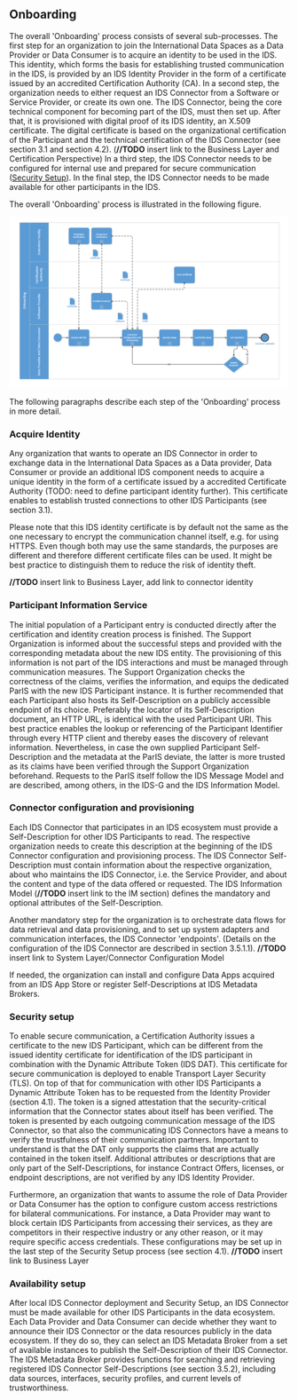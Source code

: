 ## Onboarding

The overall 'Onboarding' process consists of several sub-processes. The first step for an organization to join the International Data Spaces as a Data Provider or Data Consumer is to acquire an identity to be used in the IDS.  <!-- old: This identity, which forms the basis for establishing trusted communication in the IDS, is provided by the Certification Body and an Evaluation Facility in the form of a certificate issued by an Identity Provider. -->
This identity, which forms the basis for establishing trusted communication in the IDS, is provided by an IDS Identity Provider in the form of a certificate issued by an accredited Certification Authority (CA).
In a second step, the organization needs to either request an IDS Connector from a Software or Service Provider, or create its own one. The IDS Connector, being the core technical component for becoming part of the IDS, must then set up. After that, it is provisioned with digital proof of its IDS identity, an X.509 certificate. The digital certificate is based on the organizational certification of the Participant and the technical certification of the IDS Connector (see section 3.1 and section 4.2). (**//TODO** insert link to the Business Layer and Certification Perspective) In a third step, the IDS Connector needs to be configured for internal use and prepared for secure communication ([Security Setup](#security-setup)). In the final step, the IDS Connector needs to be made available for other participants in the IDS.

The overall 'Onboarding' process is illustrated in the following figure.

![Onboarding process](../../media/image22.png)

The following paragraphs describe each step of the 'Onboarding' process in more detail.

### Acquire Identity

Any organization that wants to operate an IDS Connector in order to exchange data in the International Data Spaces as a Data provider, Data Consumer or provide an additional IDS component needs to acquire a unique identity in the form of a certificate issued by a accredited Certificate Authority (TODO: need to define participant identity further). This certificate enables to establish trusted connections to other IDS Participants (see section 3.1).

Please note that this IDS identity certificate is by default not the same as the one necessary to encrypt the communication channel itself, e.g. for using HTTPS. Even though both may use the same standards, the purposes are different and therefore different certificate files can be used. It might be best practice to distinguish them to reduce the risk of identity theft.

**//TODO** insert link to  Business Layer, add link to connector identity

<!-- // Any organization that wants to operate an IDS Connector in order to exchange data in the International Data Spaces as a Data provider or Data Consumer needs to acquire a unique identity in the form of a digital certificate. This certificate enables them to establish secure and trusted connections to other IDS participants (see section 3.1). -->


### Participant Information Service

The initial population of a Participant entry is conducted directly after the certification and identity creation process is finished. The Support Organization is informed about the successful steps and provided with the corresponding metadata about the new IDS entity. The provisioning of this information is not part of the IDS interactions and must be managed through communication measures. The Support Organization checks the correctness of the claims, verifies the information, and equips the dedicated ParIS with the new IDS Participant instance. It is further recommended that each Participant also hosts its Self-Description on a publicly accessible endpoint of its choice. Preferably the locator of its Self-Description document, an HTTP URL, is identical with the used Participant URI. This best practice enables the lookup or referencing of the Participant Identifier through every HTTP client and thereby eases the discovery of relevant information. Nevertheless, in case the own supplied Participant Self-Description and the metadata at the ParIS deviate, the latter is more trusted as its claims have been verified through the Support Organization beforehand. Requests to the ParIS itself follow the IDS Message Model and are described, among others, in the IDS-G and the IDS Information Model.

### Connector configuration and provisioning

Each IDS Connector that participates in an IDS ecosystem must provide a Self-Description for other IDS Participants to read. The respective organization needs to create this description at the beginning of the IDS Connector configuration and provisioning process. The IDS Connector Self-Description must contain information about the respective organization, about who maintains the IDS Connector, i.e. the Service Provider, and about the content and type of the data offered or requested. The IDS Information Model (**//TODO** insert link to the IM section) defines the mandatory and optional attributes of the Self-Description.

Another mandatory step for the organization is to orchestrate data flows for data retrieval and data provisioning, and to set up system adapters and communication interfaces, the IDS Connector 'endpoints'. (Details on the configuration of the IDS Connector are described in section 3.5.1.1). **//TODO** insert link to  System Layer/Connector Configuration Model

If needed, the organization can install and configure Data Apps acquired from an IDS App Store or register Self-Descriptions at IDS Metadata Brokers.

### Security setup

To enable secure communication, a Certification Authority issues a certificate to the new IDS Participant, which can be different from the issued identity certificate for identification of the IDS participant in combination with the Dynamic Attribute Token (IDS DAT). This certificate for secure communication is deployed to enable Transport Layer Security (TLS). On top of that for communication with other IDS Participants a Dynamic Attribute Token has to be requested from the Identity Provider (section 4.1). The token is a signed attestation that the security-critical information that the Connector states about itself has been verified. The token is presented by each outgoing communication message of the IDS Connector, so that also the communicating IDS Connectors have a means to verify the trustfulness of their communication partners. Important to understand is that the DAT only supports the claims that are actually contained in the token itself. Additional attributes or descriptions that are only part of the Self-Descriptions, for instance Contract Offers, licenses, or endpoint descriptions, are not verified by any IDS Identity Provider.

Furthermore, an organization that wants to assume the role of Data Provider or Data Consumer has the option to configure custom access restrictions for bilateral communications. For instance, a Data Provider may want to block certain IDS Participants from accessing their services, as they are competitors in their respective industry or any other reason, or it may require specific access credentials. These configurations may be set up in the last step of the Security Setup process (see section 4.1). **//TODO** insert link to  Business Layer

### Availability setup

After local IDS Connector deployment and Security Setup, an IDS Connector must be made available for other IDS Participants in the data ecosystem. Each Data Provider and Data Consumer can decide whether they want to announce their IDS Connector or the data resources publicly in the data ecosystem. If they do so, they can select an IDS Metadata Broker from a
set of available instances to publish the Self-Description of their IDS Connector. The IDS Metadata Broker provides functions for searching and retrieving registered IDS Connector Self-Descriptions (see section 3.5.2), including data sources, interfaces, security profiles, and current levels of trustworthiness.
